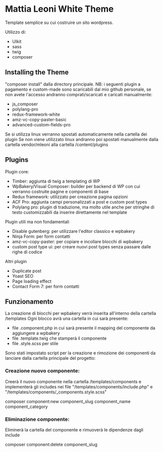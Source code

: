 
# Mattia Leoni White Theme

Template semplice su cui costruire un sito wordpress.

Utilizzo di:
- UIkit
- sass
- twig
- composer


## Installing the Theme

"composer install" dalla directory principale.
NB: i seguenti plugin a pagamento e custom-made sono scaricabili dal mio github personale, se non avete l'accesso andranno comprati/scaricati e caricati manualmente:
- js_composer 
- polylang-pro
- redux-framework-white
- amz-vc-copy-paster-basic
- advanced-custom-fields-pro

Se si utilizza linux verranno spostati automaticamente nella cartella dei plugin
Se non viene utilizzato linux andranno poi spostati manualmente dalla cartella vendor/mleoni alla cartella /content/plugins


## Plugins

Plugin core:
- Timber: aggiunta di twig a templating di WP
- WpBakery/Visual Composer: builder per backend di WP con cui verranno costruite pagine e componenti di base
- Redux framework: utilizzato per creazione pagina opzioni
- ACF Pro: aggiunta campi personalizzati a post e custom post types
- Polylang pro: plugin di traduzione, ma molto utile anche per stringhe di testo customizzabili da inserire direttamente nel template

Plugin utili ma non fondamentali
- Disable gutenberg: per utilizzare l'editor classico e wpbakery
- Ninja Form: per form contatti
- amz-vc-copy-paster: per copiare e incollare blocchi di wpbakery
- custom post type ui: per creare nuovi post types senza passare dalle righe di codice

Altri plugin
- Duplicate post
- Yoast SEO
- Page loading effect
- Contact Form 7: per form contatti


## Funzionamento

La creazione di blocchi per wpbakery verrà inserita all'interno della cartella /templates
Ogni blocco avrà una cartella in cui sarà presente:
- file .component.php in cui sarà presente il mapping del componente da aggiungere a wpbakery
- file .template.twig che stamperà il componente
- file .style.scss per stile 

Sono stati impostato script per la creazione e rimozione dei componenti da lanciare dalla cartella principale del progetto: 

### Creazione nuovo componente:
Creerà il nuovo componente nella cartella /templates/components e implementerà gli includes nei file "/templates/components/include.php" e "/templates/components/_components.style.scss"

composer component:new component_slug component_name component_category

### Eliminazione componente:
Eliminerà la cartella del componente e rimuoverà le dipendenze dagli include

composer component:delete component_slug

